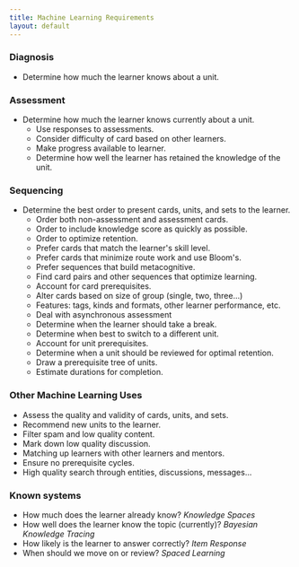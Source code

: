 ```yaml
---
title: Machine Learning Requirements
layout: default
---
```


### Diagnosis

- Determine how much the learner knows about a unit.

### Assessment

- Determine how much the learner knows currently about a unit.
    - Use responses to assessments.
    - Consider difficulty of card based on other learners.
    - Make progress available to learner.
    - Determine how well the learner has retained the knowledge of the unit.

### Sequencing

- Determine the best order to present cards, units, and sets to the learner.
    - Order both non-assessment and assessment cards.
    - Order to include knowledge score as quickly as possible.
    - Order to optimize retention.
    - Prefer cards that match the learner's skill level.
    - Prefer cards that minimize route work and use Bloom's.
    - Prefer sequences that build metacognitive.
    - Find card pairs and other sequences that optimize learning.
    - Account for card prerequisites.
    - Alter cards based on size of group (single, two, three...)
    - Features: tags, kinds and formats, other learner performance, etc.
    - Deal with asynchronous assessment
    - Determine when the learner should take a break.
    - Determine when best to switch to a different unit.
    - Account for unit prerequisites.
    - Determine when a unit should be reviewed for optimal retention.
    - Draw a prerequisite tree of units.
    - Estimate durations for completion.

### Other Machine Learning Uses

- Assess the quality and validity of cards, units, and sets.
- Recommend new units to the learner.
- Filter spam and low quality content.
- Mark down low quality discussion.
- Matching up learners with other learners and mentors.
- Ensure no prerequisite cycles.
- High quality search through entities, discussions, messages...

### Known systems

- How much does the learner already know? _Knowledge Spaces_
- How well does the learner know the topic (currently)? _Bayesian Knowledge Tracing_
- How likely is the learner to answer correctly? _Item Response_
- When should we move on or review? _Spaced Learning_
